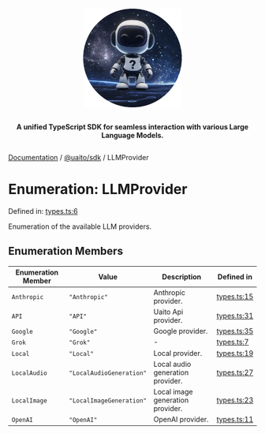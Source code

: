 <div style="display:flex; flex-direction:column; align-items:center;">
<p align="center">
  <img src="../UAITO.png" alt="UAITO Logo" width="200"/>
</p>

<p align="center">
  <strong>A unified TypeScript SDK for seamless interaction with various Large Language Models.</strong>
</p>
</div>

[Documentation](README.md) / [@uaito/sdk](@uaito.sdk.md) / LLMProvider

# Enumeration: LLMProvider

Defined in: [types.ts:6](https://github.com/elribonazo/uaito/blob/21a549544853753e42a17dde391efee677cbe2b5/packages/sdk/src/types.ts#L6)

Enumeration of the available LLM providers.

## Enumeration Members

| Enumeration Member | Value | Description | Defined in |
| ------ | ------ | ------ | ------ |
| <a id="anthropic"></a> `Anthropic` | `"Anthropic"` | Anthropic provider. | [types.ts:15](https://github.com/elribonazo/uaito/blob/21a549544853753e42a17dde391efee677cbe2b5/packages/sdk/src/types.ts#L15) |
| <a id="api"></a> `API` | `"API"` | Uaito Api provider. | [types.ts:31](https://github.com/elribonazo/uaito/blob/21a549544853753e42a17dde391efee677cbe2b5/packages/sdk/src/types.ts#L31) |
| <a id="google"></a> `Google` | `"Google"` | Google provider. | [types.ts:35](https://github.com/elribonazo/uaito/blob/21a549544853753e42a17dde391efee677cbe2b5/packages/sdk/src/types.ts#L35) |
| <a id="grok"></a> `Grok` | `"Grok"` | - | [types.ts:7](https://github.com/elribonazo/uaito/blob/21a549544853753e42a17dde391efee677cbe2b5/packages/sdk/src/types.ts#L7) |
| <a id="local"></a> `Local` | `"Local"` | Local provider. | [types.ts:19](https://github.com/elribonazo/uaito/blob/21a549544853753e42a17dde391efee677cbe2b5/packages/sdk/src/types.ts#L19) |
| <a id="localaudio"></a> `LocalAudio` | `"LocalAudioGeneration"` | Local audio generation provider. | [types.ts:27](https://github.com/elribonazo/uaito/blob/21a549544853753e42a17dde391efee677cbe2b5/packages/sdk/src/types.ts#L27) |
| <a id="localimage"></a> `LocalImage` | `"LocalImageGeneration"` | Local image generation provider. | [types.ts:23](https://github.com/elribonazo/uaito/blob/21a549544853753e42a17dde391efee677cbe2b5/packages/sdk/src/types.ts#L23) |
| <a id="openai"></a> `OpenAI` | `"OpenAI"` | OpenAI provider. | [types.ts:11](https://github.com/elribonazo/uaito/blob/21a549544853753e42a17dde391efee677cbe2b5/packages/sdk/src/types.ts#L11) |

